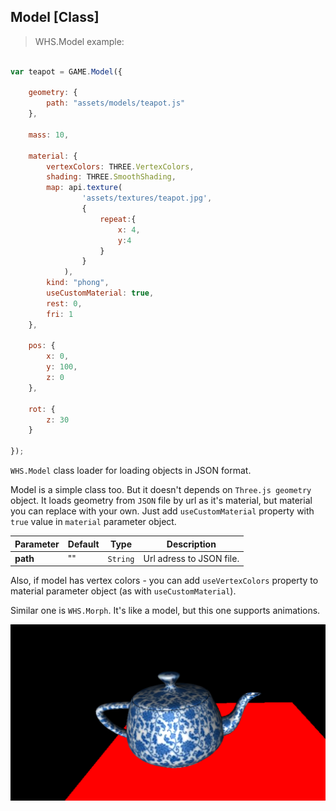 <h2 class="ws" id="model">Model [Class]</h2>

> WHS.Model example:

```javascript

var teapot = GAME.Model({

    geometry: {
        path: "assets/models/teapot.js"
    },

    mass: 10,

    material: {
        vertexColors: THREE.VertexColors,
        shading: THREE.SmoothShading,
        map: api.texture(
        		'assets/textures/teapot.jpg', 
        		{
        			repeat:{
        				x: 4, 
        				y:4
        			}
        		}
        	),
        kind: "phong",
        useCustomMaterial: true,
        rest: 0,
        fri: 1
    },

    pos: {
        x: 0,
        y: 100,
        z: 0
    },

    rot: {
        z: 30
    }

});

```

`WHS.Model` class loader for loading objects in JSON format.

Model is a simple class too. But it doesn't depends on `Three.js geometry` object. It loads geometry from `JSON` file by url as it's material, but material you can replace with your own. Just add `useCustomMaterial` property with `true` value in `material` parameter object.

Parameter      |       Default        | Type               | Description |
-------------- | -------------------- | ------------------ | ----------- |
**path**       | ""                   | `String`           | Url adress to JSON file.

Also, if model has vertex colors - you can add `useVertexColors` property to material parameter object (as with `useCustomMaterial`).

Similar one is `WHS.Morph`. It's like a model, but this one supports animations.

<img src="images/shapes/model.png">
